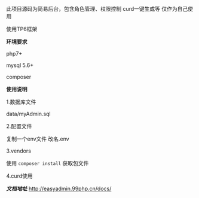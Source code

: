 此项目源码为简易后台，包含角色管理、权限控制 curd一键生成等 仅作为自己使用

使用TP6框架

**环境要求**

php7+

mysql 5.6+

composer



**使用说明**

1.数据库文件

data/myAdmin.sql

2.配置文件

复制一个env文件 改名.env

3.vendors

使用 `composer install` 获取包文件

4.curd使用

**_文档地址_**
http://easyadmin.99php.cn/docs/